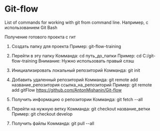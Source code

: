 # Git-flow
List of commands for working with git from command line.
Например, с использованием Git Bash

Получение готового проекта с гит

1. Создать папку для проекта
Пример: git-flow-training

2. Перейти в эту папку
Комманда: cd путь_до_папки
Пример: cd C:/git-flow-training
Внимание: Нужно использовать правый слэш

3. Инициализировать локальный репозиторий
Комманда: git init

4. Добавить удаленный репозиторий
Комманда: git remote add название_репозитория ссылка_на_репозиторий
Пример: git remote add gitFlow https://github.com/AntonMishanin/Git-flow

5. Получить информацию о репозитории
Комманда: git fetch --all

6. Перейти на нужную ветку
Комманда: git checkout название_ветки
Пример: git checkout develop

7. Получить файлы
Комманда: git pull --all